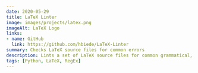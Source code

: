 ```yaml
---
date: 2020-05-29
title: LaTeX Linter
image: images/projects/latex.png
imageAlt: LaTeX Logo
links:
- name: GitHub
  link: https://github.com/hbiede/LaTeX-Linter
summary: Checks LaTeX source files for common errors
description: Lints a set of LaTeX source files for common grammatical, spelling, and syntactical errors using user defined rule sets.
tags: [Python, LaTeX, RegEx]
---
```

